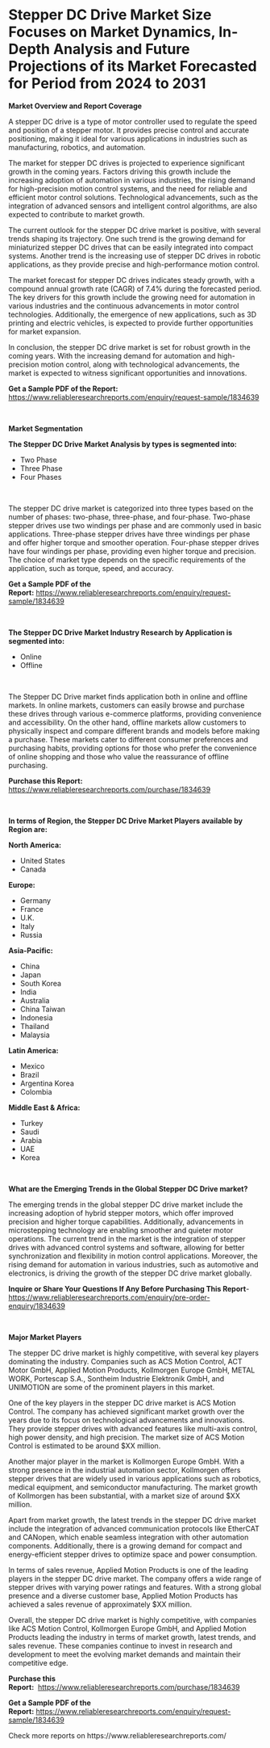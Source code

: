 <p><h1>Stepper DC Drive Market Size Focuses on Market Dynamics, In-Depth Analysis and Future Projections of its Market Forecasted for Period from 2024 to 2031</h1></p><p><strong>Market Overview and Report Coverage</strong></p>
<p><p>A stepper DC drive is a type of motor controller used to regulate the speed and position of a stepper motor. It provides precise control and accurate positioning, making it ideal for various applications in industries such as manufacturing, robotics, and automation.</p><p>The market for stepper DC drives is projected to experience significant growth in the coming years. Factors driving this growth include the increasing adoption of automation in various industries, the rising demand for high-precision motion control systems, and the need for reliable and efficient motor control solutions. Technological advancements, such as the integration of advanced sensors and intelligent control algorithms, are also expected to contribute to market growth.</p><p>The current outlook for the stepper DC drive market is positive, with several trends shaping its trajectory. One such trend is the growing demand for miniaturized stepper DC drives that can be easily integrated into compact systems. Another trend is the increasing use of stepper DC drives in robotic applications, as they provide precise and high-performance motion control.</p><p>The market forecast for stepper DC drives indicates steady growth, with a compound annual growth rate (CAGR) of 7.4% during the forecasted period. The key drivers for this growth include the growing need for automation in various industries and the continuous advancements in motor control technologies. Additionally, the emergence of new applications, such as 3D printing and electric vehicles, is expected to provide further opportunities for market expansion.</p><p>In conclusion, the stepper DC drive market is set for robust growth in the coming years. With the increasing demand for automation and high-precision motion control, along with technological advancements, the market is expected to witness significant opportunities and innovations.</p></p>
<p><strong>Get a Sample PDF of the Report:</strong> <a href="https://www.reliableresearchreports.com/enquiry/request-sample/1834639">https://www.reliableresearchreports.com/enquiry/request-sample/1834639</a></p>
<p>&nbsp;</p>
<p><strong>Market Segmentation</strong></p>
<p><strong>The Stepper DC Drive Market Analysis by types is segmented into:</strong></p>
<p><ul><li>Two Phase</li><li>Three Phase</li><li>Four Phases</li></ul></p>
<p>&nbsp;</p>
<p><p>The stepper DC drive market is categorized into three types based on the number of phases: two-phase, three-phase, and four-phase. Two-phase stepper drives use two windings per phase and are commonly used in basic applications. Three-phase stepper drives have three windings per phase and offer higher torque and smoother operation. Four-phase stepper drives have four windings per phase, providing even higher torque and precision. The choice of market type depends on the specific requirements of the application, such as torque, speed, and accuracy.</p></p>
<p><strong>Get a Sample PDF of the Report:</strong>&nbsp;<a href="https://www.reliableresearchreports.com/enquiry/request-sample/1834639">https://www.reliableresearchreports.com/enquiry/request-sample/1834639</a></p>
<p>&nbsp;</p>
<p><strong>The Stepper DC Drive Market Industry Research by Application is segmented into:</strong></p>
<p><ul><li>Online</li><li>Offline</li></ul></p>
<p>&nbsp;</p>
<p><p>The Stepper DC Drive market finds application both in online and offline markets. In online markets, customers can easily browse and purchase these drives through various e-commerce platforms, providing convenience and accessibility. On the other hand, offline markets allow customers to physically inspect and compare different brands and models before making a purchase. These markets cater to different consumer preferences and purchasing habits, providing options for those who prefer the convenience of online shopping and those who value the reassurance of offline purchasing.</p></p>
<p><strong>Purchase this Report:</strong>&nbsp; <a href="https://www.reliableresearchreports.com/purchase/1834639">https://www.reliableresearchreports.com/purchase/1834639</a></p>
<p>&nbsp;</p>
<p><strong>In terms of Region, the Stepper DC Drive Market Players available by Region are:</strong></p>
<p>
    <p> <strong> North America: </strong>
        <ul>
            <li>United States</li>
            <li>Canada</li>
        </ul>
        </p> 
    <p> <strong> Europe: </strong>
        <ul>
            <li>Germany</li>
            <li>France</li>
            <li>U.K.</li>
            <li>Italy</li>
            <li>Russia</li>
        </ul>
        </p> 
    <p> <strong> Asia-Pacific: </strong>
        <ul>
            <li>China</li>
            <li>Japan</li>
            <li>South Korea</li>
            <li>India</li>
            <li>Australia</li>
            <li>China Taiwan</li>
            <li>Indonesia</li>
            <li>Thailand</li>
            <li>Malaysia</li>
        </ul>
        </p> 
    <p> <strong> Latin America: </strong>
        <ul>
            <li>Mexico</li>
            <li>Brazil</li>
            <li>Argentina Korea</li>
            <li>Colombia</li>
        </ul>
        </p> 
    <p> <strong> Middle East & Africa: </strong>
        <ul>
            <li>Turkey</li>
            <li>Saudi</li>
            <li>Arabia</li>
            <li>UAE</li>
            <li>Korea</li>
        </ul>
    </p>
    </p>
<p>&nbsp;</p>
<p><strong>What are the Emerging Trends in the Global Stepper DC Drive market?</strong></p>
<p><p>The emerging trends in the global stepper DC drive market include the increasing adoption of hybrid stepper motors, which offer improved precision and higher torque capabilities. Additionally, advancements in microstepping technology are enabling smoother and quieter motor operations. The current trend in the market is the integration of stepper drives with advanced control systems and software, allowing for better synchronization and flexibility in motion control applications. Moreover, the rising demand for automation in various industries, such as automotive and electronics, is driving the growth of the stepper DC drive market globally.</p></p>
<p><strong>Inquire or Share Your Questions If Any Before Purchasing This Report</strong>- <a href="https://www.reliableresearchreports.com/enquiry/pre-order-enquiry/1834639">https://www.reliableresearchreports.com/enquiry/pre-order-enquiry/1834639</a></p>
<p>&nbsp;</p>
<p><strong>Major Market Players</strong></p>
<p><p>The stepper DC drive market is highly competitive, with several key players dominating the industry. Companies such as ACS Motion Control, ACT Motor GmbH, Applied Motion Products, Kollmorgen Europe GmbH, METAL WORK, Portescap S.A., Sontheim Industrie Elektronik GmbH, and UNIMOTION are some of the prominent players in this market.</p><p>One of the key players in the stepper DC drive market is ACS Motion Control. The company has achieved significant market growth over the years due to its focus on technological advancements and innovations. They provide stepper drives with advanced features like multi-axis control, high power density, and high precision. The market size of ACS Motion Control is estimated to be around $XX million.</p><p>Another major player in the market is Kollmorgen Europe GmbH. With a strong presence in the industrial automation sector, Kollmorgen offers stepper drives that are widely used in various applications such as robotics, medical equipment, and semiconductor manufacturing. The market growth of Kollmorgen has been substantial, with a market size of around $XX million.</p><p>Apart from market growth, the latest trends in the stepper DC drive market include the integration of advanced communication protocols like EtherCAT and CANopen, which enable seamless integration with other automation components. Additionally, there is a growing demand for compact and energy-efficient stepper drives to optimize space and power consumption.</p><p>In terms of sales revenue, Applied Motion Products is one of the leading players in the stepper DC drive market. The company offers a wide range of stepper drives with varying power ratings and features. With a strong global presence and a diverse customer base, Applied Motion Products has achieved a sales revenue of approximately $XX million.</p><p>Overall, the stepper DC drive market is highly competitive, with companies like ACS Motion Control, Kollmorgen Europe GmbH, and Applied Motion Products leading the industry in terms of market growth, latest trends, and sales revenue. These companies continue to invest in research and development to meet the evolving market demands and maintain their competitive edge.</p></p>
<p><strong>Purchase this Report:</strong>&nbsp;&nbsp;<a href="https://www.reliableresearchreports.com/purchase/1834639">https://www.reliableresearchreports.com/purchase/1834639</a></p>
<p></p>
<p><strong>Get a Sample PDF of the Report:</strong>&nbsp;<a href="https://www.reliableresearchreports.com/enquiry/request-sample/1834639">https://www.reliableresearchreports.com/enquiry/request-sample/1834639</a></p>
<p>Check more reports on https://www.reliableresearchreports.com/</p>